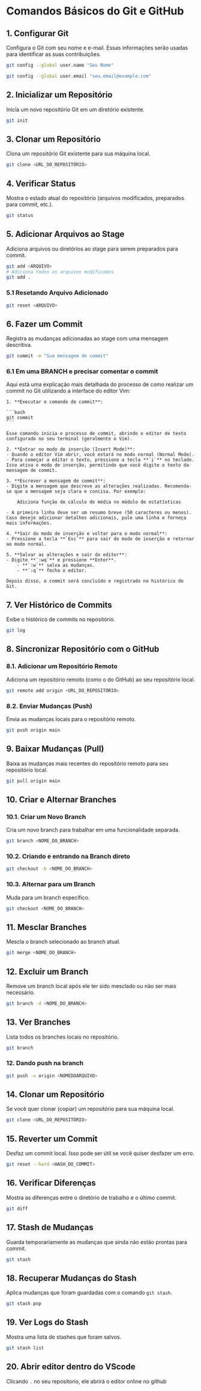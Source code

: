
# Comandos Básicos do Git e GitHub

## 1. Configurar Git
Configura o Git com seu nome e e-mail. Essas informações serão usadas para identificar as suas contribuições.


```bash
git config --global user.name "Seu Nome"

git config --global user.email "seu.email@example.com"
```

## 2. Inicializar um Repositório
Inicia um novo repositório Git em um diretório existente.

```bash
git init
```

## 3. Clonar um Repositório
Clona um repositório Git existente para sua máquina local.

```bash
git clone <URL_DO_REPOSITÓRIO>
```

## 4. Verificar Status
Mostra o estado atual do repositório (arquivos modificados, preparados para commit, etc.).

```bash
git status
```

## 5. Adicionar Arquivos ao Stage
Adiciona arquivos ou diretórios ao stage para serem preparados para commit.

```bash
git add <ARQUIVO>
# Adiciona todos os arquivos modificados
git add .
```
### 5.1 Resetando Arquivo Adicionado

```bash
git reset <ARQUIVO>
```

## 6. Fazer um Commit
Registra as mudanças adicionadas ao stage com uma mensagem descritiva.

```bash
git commit -m "Sua mensagem de commit"
```

### 6.1 Em uma BRANCH e precisar comentar o commit
Aqui está uma explicação mais detalhada do processo de como realizar um commit no Git utilizando a interface do editor Vim:

    1. **Executar o comando de commit**:

    ```bash
    git commit
    ``` 
    
    Esse comando inicia o processo de commit, abrindo o editor de texto configurado no seu terminal (geralmente o Vim).

    2. **Entrar no modo de inserção (Insert Mode)**:
    - Quando o editor Vim abrir, você estará no modo normal (Normal Mode).
    - Para começar a editar o texto, pressione a tecla **`i`** no teclado. Isso ativa o modo de inserção, permitindo que você digite o texto da mensagem de commit.

    3. **Escrever a mensagem de commit**:
    - Digite a mensagem que descreve as alterações realizadas. Recomenda-se que a mensagem seja clara e concisa. Por exemplo:
       
        Adiciona função de cálculo de média no módulo de estatísticas
       
    - A primeira linha deve ser um resumo breve (50 caracteres ou menos). Caso deseje adicionar detalhes adicionais, pule uma linha e forneça mais informações.

    4. **Sair do modo de inserção e voltar para o modo normal**:
    - Pressione a tecla **`Esc`** para sair do modo de inserção e retornar ao modo normal.

    5. **Salvar as alterações e sair do editor**:
    - Digite **`:wq`** e pressione **Enter**.
        - **`:w`** salva as mudanças.
        - **`:q`** fecha o editor.

    Depois disso, o commit será concluído e registrado no histórico do Git.

## 7. Ver Histórico de Commits
Exibe o histórico de commits no repositório.

```bash
git log
```

## 8. Sincronizar Repositório com o GitHub

### 8.1. Adicionar um Repositório Remoto
Adiciona um repositório remoto (como o do GitHub) ao seu repositório local.

```bash
git remote add origin <URL_DO_REPOSITÓRIO>
```

### 8.2. Enviar Mudanças (Push)
Envia as mudanças locais para o repositório remoto.

```bash
git push origin main
```

## 9. Baixar Mudanças (Pull)
Baixa as mudanças mais recentes do repositório remoto para seu repositório local.

```bash
git pull origin main
```

## 10. Criar e Alternar Branches

### 10.1. Criar um Novo Branch
Cria um novo branch para trabalhar em uma funcionalidade separada.

```bash
git branch <NOME_DO_BRANCH>
```
### 10.2. Criando e entrando na Branch direto
```bash
git checkout -b <NOME_DO_BRANCH>
```

### 10.3. Alternar para um Branch
Muda para um branch específico.

```bash
git checkout <NOME_DO_BRANCH>
```

## 11. Mesclar Branches
Mescla o branch selecionado ao branch atual.

```bash
git merge <NOME_DO_BRANCH>
```

## 12. Excluir um Branch
Remove um branch local após ele ter sido mesclado ou não ser mais necessário.

```bash
git branch -d <NOME_DO_BRANCH>
```

## 13. Ver Branches
Lista todos os branches locais no repositório.

```bash
git branch
```
### 12. Dando push na branch

```bash
git push -u origin <NOMEDOARQUIVO>
```
## 14. Clonar um Repositório
Se você quer clonar (copiar) um repositório para sua máquina local.

```bash
git clone <URL_DO_REPOSITÓRIO>
```

## 15. Reverter um Commit
Desfaz um commit local. Isso pode ser útil se você quiser desfazer um erro.

```bash
git reset --hard <HASH_DO_COMMIT>
```

## 16. Verificar Diferenças
Mostra as diferenças entre o diretório de trabalho e o último commit.

```bash
git diff
```

## 17. Stash de Mudanças
Guarda temporariamente as mudanças que ainda não estão prontas para commit.

```bash
git stash
```

## 18. Recuperar Mudanças do Stash
Aplica mudanças que foram guardadas com o comando `git stash`.

```bash
git stash pop
```

## 19. Ver Logs do Stash
Mostra uma lista de stashes que foram salvos.

```bash
git stash list
```


## 20. Abrir editor dentro do VScode
Clicando `.` no seu repositorio, ele abrirá o editor online no github
